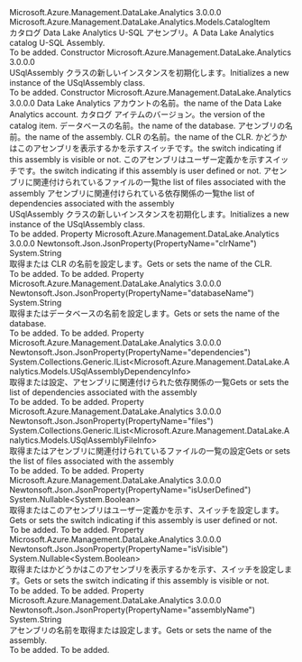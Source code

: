 <Type Name="USqlAssembly" FullName="Microsoft.Azure.Management.DataLake.Analytics.Models.USqlAssembly">
  <TypeSignature Language="C#" Value="public class USqlAssembly : Microsoft.Azure.Management.DataLake.Analytics.Models.CatalogItem" />
  <TypeSignature Language="ILAsm" Value=".class public auto ansi beforefieldinit USqlAssembly extends Microsoft.Azure.Management.DataLake.Analytics.Models.CatalogItem" />
  <TypeSignature Language="DocId" Value="T:Microsoft.Azure.Management.DataLake.Analytics.Models.USqlAssembly" />
  <TypeSignature Language="VB.NET" Value="Public Class USqlAssembly&#xA;Inherits CatalogItem" />
  <TypeSignature Language="F#" Value="type USqlAssembly = class&#xA;    inherit CatalogItem" />
  <AssemblyInfo>
    <AssemblyName>Microsoft.Azure.Management.DataLake.Analytics</AssemblyName>
    <AssemblyVersion>3.0.0.0</AssemblyVersion>
  </AssemblyInfo>
  <Base>
    <BaseTypeName>Microsoft.Azure.Management.DataLake.Analytics.Models.CatalogItem</BaseTypeName>
  </Base>
  <Interfaces />
  <Docs>
    <summary>
            <span data-ttu-id="d6c24-101">カタログ Data Lake Analytics U-SQL アセンブリ。</span><span class="sxs-lookup"><span data-stu-id="d6c24-101">A Data Lake Analytics catalog U-SQL Assembly.</span></span>
            </summary>
    <remarks>To be added.</remarks>
  </Docs>
  <Members>
    <Member MemberName=".ctor">
      <MemberSignature Language="C#" Value="public USqlAssembly ();" />
      <MemberSignature Language="ILAsm" Value=".method public hidebysig specialname rtspecialname instance void .ctor() cil managed" />
      <MemberSignature Language="DocId" Value="M:Microsoft.Azure.Management.DataLake.Analytics.Models.USqlAssembly.#ctor" />
      <MemberSignature Language="VB.NET" Value="Public Sub New ()" />
      <MemberType>Constructor</MemberType>
      <AssemblyInfo>
        <AssemblyName>Microsoft.Azure.Management.DataLake.Analytics</AssemblyName>
        <AssemblyVersion>3.0.0.0</AssemblyVersion>
      </AssemblyInfo>
      <Parameters />
      <Docs>
        <summary>
            <span data-ttu-id="d6c24-102">USqlAssembly クラスの新しいインスタンスを初期化します。</span><span class="sxs-lookup"><span data-stu-id="d6c24-102">Initializes a new instance of the USqlAssembly class.</span></span>
            </summary>
        <remarks>To be added.</remarks>
      </Docs>
    </Member>
    <Member MemberName=".ctor">
      <MemberSignature Language="C#" Value="public USqlAssembly (string computeAccountName = null, Nullable&lt;Guid&gt; version = null, string databaseName = null, string name = null, string clrName = null, Nullable&lt;bool&gt; isVisible = null, Nullable&lt;bool&gt; isUserDefined = null, System.Collections.Generic.IList&lt;Microsoft.Azure.Management.DataLake.Analytics.Models.USqlAssemblyFileInfo&gt; files = null, System.Collections.Generic.IList&lt;Microsoft.Azure.Management.DataLake.Analytics.Models.USqlAssemblyDependencyInfo&gt; dependencies = null);" />
      <MemberSignature Language="ILAsm" Value=".method public hidebysig specialname rtspecialname instance void .ctor(string computeAccountName, valuetype System.Nullable`1&lt;valuetype System.Guid&gt; version, string databaseName, string name, string clrName, valuetype System.Nullable`1&lt;bool&gt; isVisible, valuetype System.Nullable`1&lt;bool&gt; isUserDefined, class System.Collections.Generic.IList`1&lt;class Microsoft.Azure.Management.DataLake.Analytics.Models.USqlAssemblyFileInfo&gt; files, class System.Collections.Generic.IList`1&lt;class Microsoft.Azure.Management.DataLake.Analytics.Models.USqlAssemblyDependencyInfo&gt; dependencies) cil managed" />
      <MemberSignature Language="DocId" Value="M:Microsoft.Azure.Management.DataLake.Analytics.Models.USqlAssembly.#ctor(System.String,System.Nullable{System.Guid},System.String,System.String,System.String,System.Nullable{System.Boolean},System.Nullable{System.Boolean},System.Collections.Generic.IList{Microsoft.Azure.Management.DataLake.Analytics.Models.USqlAssemblyFileInfo},System.Collections.Generic.IList{Microsoft.Azure.Management.DataLake.Analytics.Models.USqlAssemblyDependencyInfo})" />
      <MemberSignature Language="VB.NET" Value="Public Sub New (Optional computeAccountName As String = null, Optional version As Nullable(Of Guid) = null, Optional databaseName As String = null, Optional name As String = null, Optional clrName As String = null, Optional isVisible As Nullable(Of Boolean) = null, Optional isUserDefined As Nullable(Of Boolean) = null, Optional files As IList(Of USqlAssemblyFileInfo) = null, Optional dependencies As IList(Of USqlAssemblyDependencyInfo) = null)" />
      <MemberSignature Language="F#" Value="new Microsoft.Azure.Management.DataLake.Analytics.Models.USqlAssembly : string * Nullable&lt;Guid&gt; * string * string * string * Nullable&lt;bool&gt; * Nullable&lt;bool&gt; * System.Collections.Generic.IList&lt;Microsoft.Azure.Management.DataLake.Analytics.Models.USqlAssemblyFileInfo&gt; * System.Collections.Generic.IList&lt;Microsoft.Azure.Management.DataLake.Analytics.Models.USqlAssemblyDependencyInfo&gt; -&gt; Microsoft.Azure.Management.DataLake.Analytics.Models.USqlAssembly" Usage="new Microsoft.Azure.Management.DataLake.Analytics.Models.USqlAssembly (computeAccountName, version, databaseName, name, clrName, isVisible, isUserDefined, files, dependencies)" />
      <MemberType>Constructor</MemberType>
      <AssemblyInfo>
        <AssemblyName>Microsoft.Azure.Management.DataLake.Analytics</AssemblyName>
        <AssemblyVersion>3.0.0.0</AssemblyVersion>
      </AssemblyInfo>
      <Parameters>
        <Parameter Name="computeAccountName" Type="System.String" />
        <Parameter Name="version" Type="System.Nullable&lt;System.Guid&gt;" />
        <Parameter Name="databaseName" Type="System.String" />
        <Parameter Name="name" Type="System.String" />
        <Parameter Name="clrName" Type="System.String" />
        <Parameter Name="isVisible" Type="System.Nullable&lt;System.Boolean&gt;" />
        <Parameter Name="isUserDefined" Type="System.Nullable&lt;System.Boolean&gt;" />
        <Parameter Name="files" Type="System.Collections.Generic.IList&lt;Microsoft.Azure.Management.DataLake.Analytics.Models.USqlAssemblyFileInfo&gt;" />
        <Parameter Name="dependencies" Type="System.Collections.Generic.IList&lt;Microsoft.Azure.Management.DataLake.Analytics.Models.USqlAssemblyDependencyInfo&gt;" />
      </Parameters>
      <Docs>
        <param name="computeAccountName"><span data-ttu-id="d6c24-103">Data Lake Analytics アカウントの名前。</span><span class="sxs-lookup"><span data-stu-id="d6c24-103">the name of the Data Lake Analytics account.</span></span></param>
        <param name="version"><span data-ttu-id="d6c24-104">カタログ アイテムのバージョン。</span><span class="sxs-lookup"><span data-stu-id="d6c24-104">the version of the catalog item.</span></span></param>
        <param name="databaseName"><span data-ttu-id="d6c24-105">データベースの名前。</span><span class="sxs-lookup"><span data-stu-id="d6c24-105">the name of the database.</span></span></param>
        <param name="name"><span data-ttu-id="d6c24-106">アセンブリの名前。</span><span class="sxs-lookup"><span data-stu-id="d6c24-106">the name of the assembly.</span></span></param>
        <param name="clrName"><span data-ttu-id="d6c24-107">CLR の名前。</span><span class="sxs-lookup"><span data-stu-id="d6c24-107">the name of the CLR.</span></span></param>
        <param name="isVisible"><span data-ttu-id="d6c24-108">かどうかはこのアセンブリを表示するかを示すスイッチです。</span><span class="sxs-lookup"><span data-stu-id="d6c24-108">the switch indicating if this assembly is visible or not.</span></span></param>
        <param name="isUserDefined"><span data-ttu-id="d6c24-109">このアセンブリはユーザー定義かを示すスイッチです。</span><span class="sxs-lookup"><span data-stu-id="d6c24-109">the switch indicating if this assembly is user defined or not.</span></span></param>
        <param name="files"><span data-ttu-id="d6c24-110">アセンブリに関連付けられているファイルの一覧</span><span class="sxs-lookup"><span data-stu-id="d6c24-110">the list of files associated with the assembly</span></span></param>
        <param name="dependencies"><span data-ttu-id="d6c24-111">アセンブリに関連付けられている依存関係の一覧</span><span class="sxs-lookup"><span data-stu-id="d6c24-111">the list of dependencies associated with the assembly</span></span></param>
        <summary>
            <span data-ttu-id="d6c24-112">USqlAssembly クラスの新しいインスタンスを初期化します。</span><span class="sxs-lookup"><span data-stu-id="d6c24-112">Initializes a new instance of the USqlAssembly class.</span></span>
            </summary>
        <remarks>To be added.</remarks>
      </Docs>
    </Member>
    <Member MemberName="ClrName">
      <MemberSignature Language="C#" Value="public string ClrName { get; set; }" />
      <MemberSignature Language="ILAsm" Value=".property instance string ClrName" />
      <MemberSignature Language="DocId" Value="P:Microsoft.Azure.Management.DataLake.Analytics.Models.USqlAssembly.ClrName" />
      <MemberSignature Language="VB.NET" Value="Public Property ClrName As String" />
      <MemberSignature Language="F#" Value="member this.ClrName : string with get, set" Usage="Microsoft.Azure.Management.DataLake.Analytics.Models.USqlAssembly.ClrName" />
      <MemberType>Property</MemberType>
      <AssemblyInfo>
        <AssemblyName>Microsoft.Azure.Management.DataLake.Analytics</AssemblyName>
        <AssemblyVersion>3.0.0.0</AssemblyVersion>
      </AssemblyInfo>
      <Attributes>
        <Attribute>
          <AttributeName>Newtonsoft.Json.JsonProperty(PropertyName="clrName")</AttributeName>
        </Attribute>
      </Attributes>
      <ReturnValue>
        <ReturnType>System.String</ReturnType>
      </ReturnValue>
      <Docs>
        <summary>
            <span data-ttu-id="d6c24-113">取得または CLR の名前を設定します。</span><span class="sxs-lookup"><span data-stu-id="d6c24-113">Gets or sets the name of the CLR.</span></span>
            </summary>
        <value>To be added.</value>
        <remarks>To be added.</remarks>
      </Docs>
    </Member>
    <Member MemberName="DatabaseName">
      <MemberSignature Language="C#" Value="public string DatabaseName { get; set; }" />
      <MemberSignature Language="ILAsm" Value=".property instance string DatabaseName" />
      <MemberSignature Language="DocId" Value="P:Microsoft.Azure.Management.DataLake.Analytics.Models.USqlAssembly.DatabaseName" />
      <MemberSignature Language="VB.NET" Value="Public Property DatabaseName As String" />
      <MemberSignature Language="F#" Value="member this.DatabaseName : string with get, set" Usage="Microsoft.Azure.Management.DataLake.Analytics.Models.USqlAssembly.DatabaseName" />
      <MemberType>Property</MemberType>
      <AssemblyInfo>
        <AssemblyName>Microsoft.Azure.Management.DataLake.Analytics</AssemblyName>
        <AssemblyVersion>3.0.0.0</AssemblyVersion>
      </AssemblyInfo>
      <Attributes>
        <Attribute>
          <AttributeName>Newtonsoft.Json.JsonProperty(PropertyName="databaseName")</AttributeName>
        </Attribute>
      </Attributes>
      <ReturnValue>
        <ReturnType>System.String</ReturnType>
      </ReturnValue>
      <Docs>
        <summary>
            <span data-ttu-id="d6c24-114">取得またはデータベースの名前を設定します。</span><span class="sxs-lookup"><span data-stu-id="d6c24-114">Gets or sets the name of the database.</span></span>
            </summary>
        <value>To be added.</value>
        <remarks>To be added.</remarks>
      </Docs>
    </Member>
    <Member MemberName="Dependencies">
      <MemberSignature Language="C#" Value="public System.Collections.Generic.IList&lt;Microsoft.Azure.Management.DataLake.Analytics.Models.USqlAssemblyDependencyInfo&gt; Dependencies { get; set; }" />
      <MemberSignature Language="ILAsm" Value=".property instance class System.Collections.Generic.IList`1&lt;class Microsoft.Azure.Management.DataLake.Analytics.Models.USqlAssemblyDependencyInfo&gt; Dependencies" />
      <MemberSignature Language="DocId" Value="P:Microsoft.Azure.Management.DataLake.Analytics.Models.USqlAssembly.Dependencies" />
      <MemberSignature Language="VB.NET" Value="Public Property Dependencies As IList(Of USqlAssemblyDependencyInfo)" />
      <MemberSignature Language="F#" Value="member this.Dependencies : System.Collections.Generic.IList&lt;Microsoft.Azure.Management.DataLake.Analytics.Models.USqlAssemblyDependencyInfo&gt; with get, set" Usage="Microsoft.Azure.Management.DataLake.Analytics.Models.USqlAssembly.Dependencies" />
      <MemberType>Property</MemberType>
      <AssemblyInfo>
        <AssemblyName>Microsoft.Azure.Management.DataLake.Analytics</AssemblyName>
        <AssemblyVersion>3.0.0.0</AssemblyVersion>
      </AssemblyInfo>
      <Attributes>
        <Attribute>
          <AttributeName>Newtonsoft.Json.JsonProperty(PropertyName="dependencies")</AttributeName>
        </Attribute>
      </Attributes>
      <ReturnValue>
        <ReturnType>System.Collections.Generic.IList&lt;Microsoft.Azure.Management.DataLake.Analytics.Models.USqlAssemblyDependencyInfo&gt;</ReturnType>
      </ReturnValue>
      <Docs>
        <summary>
            <span data-ttu-id="d6c24-115">取得または設定、アセンブリに関連付けられた依存関係の一覧</span><span class="sxs-lookup"><span data-stu-id="d6c24-115">Gets or sets the list of dependencies associated with the assembly</span></span>
            </summary>
        <value>To be added.</value>
        <remarks>To be added.</remarks>
      </Docs>
    </Member>
    <Member MemberName="Files">
      <MemberSignature Language="C#" Value="public System.Collections.Generic.IList&lt;Microsoft.Azure.Management.DataLake.Analytics.Models.USqlAssemblyFileInfo&gt; Files { get; set; }" />
      <MemberSignature Language="ILAsm" Value=".property instance class System.Collections.Generic.IList`1&lt;class Microsoft.Azure.Management.DataLake.Analytics.Models.USqlAssemblyFileInfo&gt; Files" />
      <MemberSignature Language="DocId" Value="P:Microsoft.Azure.Management.DataLake.Analytics.Models.USqlAssembly.Files" />
      <MemberSignature Language="VB.NET" Value="Public Property Files As IList(Of USqlAssemblyFileInfo)" />
      <MemberSignature Language="F#" Value="member this.Files : System.Collections.Generic.IList&lt;Microsoft.Azure.Management.DataLake.Analytics.Models.USqlAssemblyFileInfo&gt; with get, set" Usage="Microsoft.Azure.Management.DataLake.Analytics.Models.USqlAssembly.Files" />
      <MemberType>Property</MemberType>
      <AssemblyInfo>
        <AssemblyName>Microsoft.Azure.Management.DataLake.Analytics</AssemblyName>
        <AssemblyVersion>3.0.0.0</AssemblyVersion>
      </AssemblyInfo>
      <Attributes>
        <Attribute>
          <AttributeName>Newtonsoft.Json.JsonProperty(PropertyName="files")</AttributeName>
        </Attribute>
      </Attributes>
      <ReturnValue>
        <ReturnType>System.Collections.Generic.IList&lt;Microsoft.Azure.Management.DataLake.Analytics.Models.USqlAssemblyFileInfo&gt;</ReturnType>
      </ReturnValue>
      <Docs>
        <summary>
            <span data-ttu-id="d6c24-116">取得またはアセンブリに関連付けられているファイルの一覧の設定</span><span class="sxs-lookup"><span data-stu-id="d6c24-116">Gets or sets the list of files associated with the assembly</span></span>
            </summary>
        <value>To be added.</value>
        <remarks>To be added.</remarks>
      </Docs>
    </Member>
    <Member MemberName="IsUserDefined">
      <MemberSignature Language="C#" Value="public Nullable&lt;bool&gt; IsUserDefined { get; set; }" />
      <MemberSignature Language="ILAsm" Value=".property instance valuetype System.Nullable`1&lt;bool&gt; IsUserDefined" />
      <MemberSignature Language="DocId" Value="P:Microsoft.Azure.Management.DataLake.Analytics.Models.USqlAssembly.IsUserDefined" />
      <MemberSignature Language="VB.NET" Value="Public Property IsUserDefined As Nullable(Of Boolean)" />
      <MemberSignature Language="F#" Value="member this.IsUserDefined : Nullable&lt;bool&gt; with get, set" Usage="Microsoft.Azure.Management.DataLake.Analytics.Models.USqlAssembly.IsUserDefined" />
      <MemberType>Property</MemberType>
      <AssemblyInfo>
        <AssemblyName>Microsoft.Azure.Management.DataLake.Analytics</AssemblyName>
        <AssemblyVersion>3.0.0.0</AssemblyVersion>
      </AssemblyInfo>
      <Attributes>
        <Attribute>
          <AttributeName>Newtonsoft.Json.JsonProperty(PropertyName="isUserDefined")</AttributeName>
        </Attribute>
      </Attributes>
      <ReturnValue>
        <ReturnType>System.Nullable&lt;System.Boolean&gt;</ReturnType>
      </ReturnValue>
      <Docs>
        <summary>
            <span data-ttu-id="d6c24-117">取得またはこのアセンブリはユーザー定義かを示す、スイッチを設定します。</span><span class="sxs-lookup"><span data-stu-id="d6c24-117">Gets or sets the switch indicating if this assembly is user defined or not.</span></span>
            </summary>
        <value>To be added.</value>
        <remarks>To be added.</remarks>
      </Docs>
    </Member>
    <Member MemberName="IsVisible">
      <MemberSignature Language="C#" Value="public Nullable&lt;bool&gt; IsVisible { get; set; }" />
      <MemberSignature Language="ILAsm" Value=".property instance valuetype System.Nullable`1&lt;bool&gt; IsVisible" />
      <MemberSignature Language="DocId" Value="P:Microsoft.Azure.Management.DataLake.Analytics.Models.USqlAssembly.IsVisible" />
      <MemberSignature Language="VB.NET" Value="Public Property IsVisible As Nullable(Of Boolean)" />
      <MemberSignature Language="F#" Value="member this.IsVisible : Nullable&lt;bool&gt; with get, set" Usage="Microsoft.Azure.Management.DataLake.Analytics.Models.USqlAssembly.IsVisible" />
      <MemberType>Property</MemberType>
      <AssemblyInfo>
        <AssemblyName>Microsoft.Azure.Management.DataLake.Analytics</AssemblyName>
        <AssemblyVersion>3.0.0.0</AssemblyVersion>
      </AssemblyInfo>
      <Attributes>
        <Attribute>
          <AttributeName>Newtonsoft.Json.JsonProperty(PropertyName="isVisible")</AttributeName>
        </Attribute>
      </Attributes>
      <ReturnValue>
        <ReturnType>System.Nullable&lt;System.Boolean&gt;</ReturnType>
      </ReturnValue>
      <Docs>
        <summary>
            <span data-ttu-id="d6c24-118">取得またはかどうかはこのアセンブリを表示するかを示す、スイッチを設定します。</span><span class="sxs-lookup"><span data-stu-id="d6c24-118">Gets or sets the switch indicating if this assembly is visible or not.</span></span>
            </summary>
        <value>To be added.</value>
        <remarks>To be added.</remarks>
      </Docs>
    </Member>
    <Member MemberName="Name">
      <MemberSignature Language="C#" Value="public string Name { get; set; }" />
      <MemberSignature Language="ILAsm" Value=".property instance string Name" />
      <MemberSignature Language="DocId" Value="P:Microsoft.Azure.Management.DataLake.Analytics.Models.USqlAssembly.Name" />
      <MemberSignature Language="VB.NET" Value="Public Property Name As String" />
      <MemberSignature Language="F#" Value="member this.Name : string with get, set" Usage="Microsoft.Azure.Management.DataLake.Analytics.Models.USqlAssembly.Name" />
      <MemberType>Property</MemberType>
      <AssemblyInfo>
        <AssemblyName>Microsoft.Azure.Management.DataLake.Analytics</AssemblyName>
        <AssemblyVersion>3.0.0.0</AssemblyVersion>
      </AssemblyInfo>
      <Attributes>
        <Attribute>
          <AttributeName>Newtonsoft.Json.JsonProperty(PropertyName="assemblyName")</AttributeName>
        </Attribute>
      </Attributes>
      <ReturnValue>
        <ReturnType>System.String</ReturnType>
      </ReturnValue>
      <Docs>
        <summary>
            <span data-ttu-id="d6c24-119">アセンブリの名前を取得または設定します。</span><span class="sxs-lookup"><span data-stu-id="d6c24-119">Gets or sets the name of the assembly.</span></span>
            </summary>
        <value>To be added.</value>
        <remarks>To be added.</remarks>
      </Docs>
    </Member>
  </Members>
</Type>